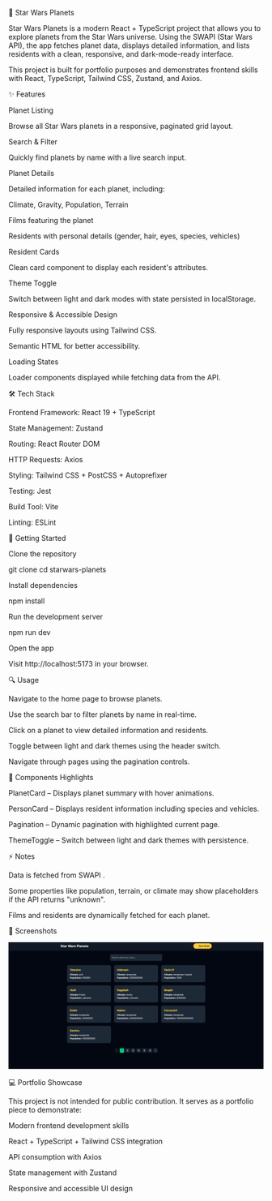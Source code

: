 🌌 Star Wars Planets

Star Wars Planets is a modern React + TypeScript project that allows you to explore planets from the Star Wars universe. Using the SWAPI (Star Wars API), the app fetches planet data, displays detailed information, and lists residents with a clean, responsive, and dark-mode-ready interface.

This project is built for portfolio purposes and demonstrates frontend skills with React, TypeScript, Tailwind CSS, Zustand, and Axios.

✨ Features

Planet Listing

Browse all Star Wars planets in a responsive, paginated grid layout.

Search & Filter

Quickly find planets by name with a live search input.

Planet Details

Detailed information for each planet, including:

Climate, Gravity, Population, Terrain

Films featuring the planet

Residents with personal details (gender, hair, eyes, species, vehicles)

Resident Cards

Clean card component to display each resident's attributes.

Theme Toggle

Switch between light and dark modes with state persisted in localStorage.

Responsive & Accessible Design

Fully responsive layouts using Tailwind CSS.

Semantic HTML for better accessibility.

Loading States

Loader components displayed while fetching data from the API.

🛠 Tech Stack

Frontend Framework: React 19 + TypeScript

State Management: Zustand

Routing: React Router DOM

HTTP Requests: Axios

Styling: Tailwind CSS + PostCSS + Autoprefixer

Testing: Jest

Build Tool: Vite

Linting: ESLint

🚀 Getting Started

Clone the repository

git clone <your-repo-url>
cd starwars-planets


Install dependencies

npm install


Run the development server

npm run dev


Open the app

Visit http://localhost:5173
 in your browser.

🔍 Usage

Navigate to the home page to browse planets.

Use the search bar to filter planets by name in real-time.

Click on a planet to view detailed information and residents.

Toggle between light and dark themes using the header switch.

Navigate through pages using the pagination controls.

🧩 Components Highlights

PlanetCard – Displays planet summary with hover animations.

PersonCard – Displays resident information including species and vehicles.

Pagination – Dynamic pagination with highlighted current page.

ThemeToggle – Switch between light and dark themes with persistence.

⚡ Notes

Data is fetched from SWAPI
.

Some properties like population, terrain, or climate may show placeholders if the API returns "unknown".

Films and residents are dynamically fetched for each planet.

🎨 Screenshots
<p align="center"> <img src="screenshots/star-wars-planets-screenshot.png" alt="Planet Details" width="700" /> </p>
💻 Portfolio Showcase

This project is not intended for public contribution. It serves as a portfolio piece to demonstrate:

Modern frontend development skills

React + TypeScript + Tailwind CSS integration

API consumption with Axios

State management with Zustand

Responsive and accessible UI design
